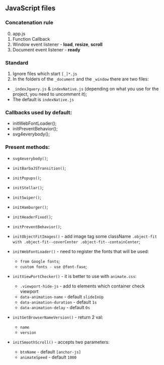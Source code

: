 ## JavaScript files

### Concatenation rule
0. app.js
1. Function Callback
2. Window event listener - **load**, **resize**, **scroll**
3. Document event listener - **ready**

### Standard
1. Ignore files which start `[_]*.js`
2. In the folders of the `_document` and the `_window` there are two files:
  - `_indexJquery.js` & `indexNative.js` (depending on what you use for the project, you need to uncomment it);
  - The default is `indexNative.js`
  
### Callbacks used by default:
- initWebFontLoader();
- initPreventBehavior();
- svg4everybody();

### Present methods:
* `svg4everybody()`;
* `initBarbaJSTransition()`;
* `initPopups()`;
* `initStellar()`;
* `initSwiper()`;
* `initHamburger()`;
* `initHeaderFixed()`;
* `initPreventBehavior()`;
* `initObjectFitImages()` - add image tag some className `.object-fit with .object-fit--coverCenter .object-fit--containCenter`;

* `initWebFontLoader()` - need to register the fonts that will be used:
  * `from Google fonts`;
  * `custom fonts - use @font-fase`;
  
* `initViewPortChecker()` - it is better to use with `animate.css`:
  * `.viewport-hide-js` - add to elements which container check viewport
  * `data-animation-name` - default `slideInUp`
  * `data-animation-duration` - default `1s`
  * `data-animation-delay` - default `0s`
  
* `initGetBrowserNameVersion()` - return 2 val:
  - `name`
  - `version`
  
* `initSmoothScroll()` - accepts two parameters:
  - `btnName` - default `[anchor-js]`
  - `animateSpeed` - default `1000`